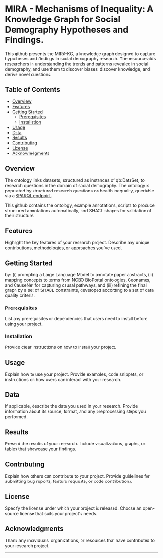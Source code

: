 # MIRA - Mechanisms of Inequality: A Knowledge Graph for Social Demography Hypotheses and Findings.

This github presents the MIRA-KG, a knowledge graph designed to capture hypotheses and findings in social demography research. The resource aids researchers in understanding the trends and patterns revealed in social demography, and use them to discover biases, discover knowledge, and derive novel questions.

## Table of Contents
- [Overview](#overview)
- [Features](#features)
- [Getting Started](#getting-started)
  - [Prerequisites](#prerequisites)
  - [Installation](#installation)
- [Usage](#usage)
- [Data](#data)
- [Results](#results)
- [Contributing](#contributing)
- [License](#license)
- [Acknowledgments](#acknowledgments)

## Overview

The ontology links datasets, structured as instances of qb:DataSet, to research questions in the domain of social demography. The ontology is populated by structured research questions on health inequality, queriable via a [SPARQL endpoint](
https://api.druid.datalegend.net/datasets/lisestork/MIRA-KG/services/MIRA-KG/sparql).

This github contains the ontology, example annotations, scripts to produce structured annotations automatically, and SHACL shapes for validation of their structure.

## Features

Highlight the key features of your research project. Describe any unique contributions, methodologies, or approaches you've used.

## Getting Started

by: (i) prompting a Large Language Model to annotate paper abstracts, (ii) mapping concepts to terms from NCBO BioPortal ontologies, Geonames, and CauseNet for capturing causal pathways, and (iii) refining the final graph by a set of SHACL constraints, developed according to a set of data quality criteria.

### Prerequisites

List any prerequisites or dependencies that users need to install before using your project.

### Installation

Provide clear instructions on how to install your project.

## Usage

Explain how to use your project. Provide examples, code snippets, or instructions on how users can interact with your research.

## Data

If applicable, describe the data you used in your research. Provide information about its source, format, and any preprocessing steps you performed.

## Results

Present the results of your research. Include visualizations, graphs, or tables that showcase your findings.

## Contributing

Explain how others can contribute to your project. Provide guidelines for submitting bug reports, feature requests, or code contributions.

## License

Specify the license under which your project is released. Choose an open-source license that suits your project's needs.

## Acknowledgments

Thank any individuals, organizations, or resources that have contributed to your research project.

---
